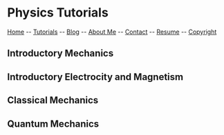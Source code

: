 # Physics Tutorials

[Home](../README.md) -- [Tutorials](README.md) -- [Blog](../Blog/README.md) -- [About Me](../aboutme.md) -- [Contact](../contactme.md) -- [Resume](../Resume.pdf) -- [Copyright](../copyright.md)

## Introductory Mechanics

## Introductory Electrocity and Magnetism 

## Classical Mechanics

## Quantum Mechanics
